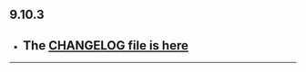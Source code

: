 ## 9.10.3

- ## The [CHANGELOG file is here](https://flutter-sound.canardoux.xyz/changelog.html)

-----------------------------------------------------------------------------------------------------------------------------------
